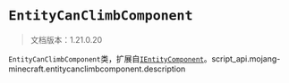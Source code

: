 # `EntityCanClimbComponent`

> 文档版本：1.21.0.20

`EntityCanClimbComponent`类，扩展自[`IEntityComponent`](./ientitycomponent.md)。script_api.mojang-minecraft.entitycanclimbcomponent.description
